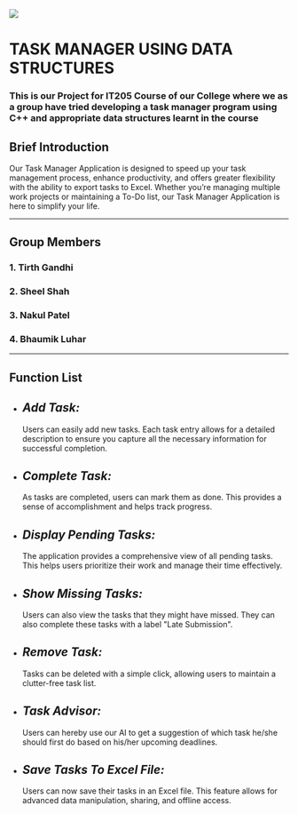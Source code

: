<img src="https://raw.githubusercontent.com/Tastyep/TaskManager/master/assets/task_manager_logo.png">
<h1> TASK MANAGER USING DATA STRUCTURES </h1>

### This is our Project for IT205 Course of our College where we as a group have tried developing a task manager program using C++ and appropriate data structures learnt in the course

## Brief Introduction
Our Task Manager Application is designed to speed up your task management process, enhance productivity, and offers greater flexibility with the ability to export tasks to Excel. Whether you’re managing multiple work projects or maintaining a To-Do list, our Task Manager Application is here to simplify your life.

---

## Group Members

<h3> 1. Tirth Gandhi </h3>
<h3> 2. Sheel Shah </h3>
<h3> 3. Nakul Patel </h3>
<h3> 4. Bhaumik Luhar </h3>

---

## Function List

- ## *Add Task:*
  Users can easily add new tasks. Each task entry allows for a detailed description to ensure you capture all the necessary information for successful completion.
- ## *Complete Task:*
  As tasks are completed, users can mark them as done. This provides a sense of accomplishment and helps track progress.
- ## *Display Pending Tasks:*
  The application provides a comprehensive view of all pending tasks. This helps users prioritize their work and manage their time effectively.
- ## *Show Missing Tasks:*
  Users can also view the tasks that they might have missed. They can also complete these tasks with a label "Late Submission".
- ## *Remove Task:*
  Tasks can be deleted with a simple click, allowing users to maintain a clutter-free task list.
- ## *Task Advisor:*
  Users can hereby use our AI to get a suggestion of which task he/she should first do based on his/her upcoming deadlines.
- ## *Save Tasks To Excel File:*
  Users can now save their tasks in an Excel file. This feature allows for advanced data manipulation, sharing, and offline access.

